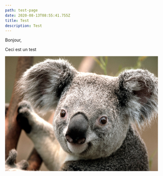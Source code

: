 ```yaml
---
path: test-page
date: 2020-08-13T08:55:41.755Z
title: Test
description: Test
---
```

Bonjour,

Ceci est un test

![](../assets/koala.jpg)